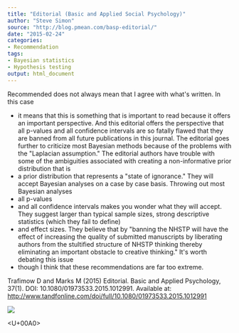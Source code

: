 ```yaml
---
title: "Editorial (Basic and Applied Social Psychology)"
author: "Steve Simon"
source: "http://blog.pmean.com/basp-editorial/"
date: "2015-02-24"
categories:
- Recommendation
tags:
- Bayesian statistics
- Hypothesis testing
output: html_document
---
```


Recommended does not always mean that I agree with what's written. In
this case
- it means that this is something that is important to read
because it offers an important perspective. And this editorial offers
the perspective that all p-values and all confidence intervals are so
fatally flawed that they are banned from all future publications in this
journal. The editorial goes further to criticize most Bayesian methods
because of the problems with the "Laplacian assumption." The editorial
authors have trouble with some of the ambiguities associated with
creating a non-informative prior distribution that is
- a prior
distribution that represents a "state of ignorance." They will accept
Bayesian analyses on a case by case basis. Throwing out most Bayesian
analyses
- all p-values
- and all confidence intervals makes you wonder
what they will accept. They suggest larger than typical sample sizes,
strong descriptive statistics (which they fail to define)
- and effect
sizes. They believe that by "banning the NHSTP will have the effect of
increasing the quality of submitted manuscripts by liberating authors
from the stultified structure of NHSTP thinking thereby eliminating an
important obstacle to creative thinking." It's worth debating this
issue
- though I think that these recommendations are far too
extreme.

<!---More--->

Trafimow D and Marks M (2015) Editorial. Basic and Applied Psychology,
37(1). DOI: 10.1080/01973533.2015.1012991. Available at:
<http://www.tandfonline.com/doi/full/10.1080/01973533.2015.1012991>

![](http://www.pmean.com/images/images/15/basp-editorial01.png)



<U+00A0>


